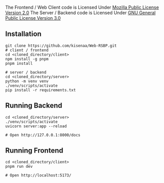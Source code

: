 The Frontend / Web Client code is Licensed Under [Mozilla Public License Version 2.0](https://choosealicense.com/licenses/)
The Server / Backend code is Licensed Under [GNU General Public License Version 3.0](https://choosealicense.com/licenses/)

## Installation
```shell
git clone https://github.com/kisenaa/Web-RSBP.git
# client / frontend
cd <cloned_directory/client>
npm install -g pnpm
pnpm install

# server / backend
cd <cloned_directory/server>
python -m venv venv
./venv/scripts/activate
pip install -r requirements.txt
```

## Running Backend
```shell
cd <cloned_directory/server>
./venv/scripts/activate
uvicorn server:app --reload

# Open http://127.0.0.1:8000/docs
```

## Running Frontend
```shell
cd <cloned_directory/client>
pnpm run dev

# Open http://localhost:5173/
```


